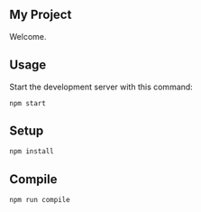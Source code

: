 My Project
---

Welcome.

Usage
---

Start the development server with this command:

```
npm start
```

Setup
---

```
npm install
```
Compile
---

```
npm run compile
```
